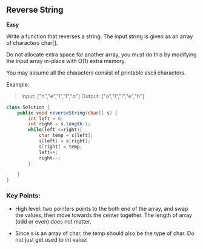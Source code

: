 ## Reverse String
**Easy**

Write a function that reverses a string. The input string is given as an array of characters char[].

Do not allocate extra space for another array, you must do this by modifying the input array in-place with O(1) extra memory.

You may assume all the characters consist of printable ascii characters.

Example:

> Input: ["h","e","l","l","o"]
> Output: ["o","l","l","e","h"]


``` Java
class Solution {
    public void reverseString(char[] s) {
        int left = 0;
        int right = s.length-1;
        while(left <=right){
            char temp = s[left];
            s[left] = s[right];
            s[right] = temp;
            left++;
            right--;
        }

    }
}
```

### Key Points:
+ High level: two pointers points to the both end of the array, and swap the values, then move towards the center together. The length of array (odd or even) does not matter.

+ Since s is an array of char, the temp should also be the type of char. Do not just get used to int value!

